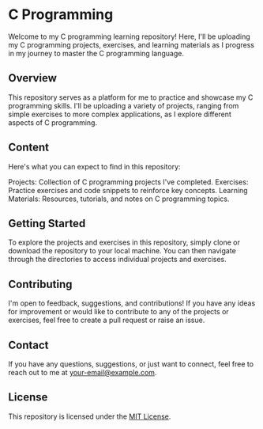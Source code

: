 # C Programming
Welcome to my C programming learning repository! Here, I'll be uploading my C programming projects, exercises, and learning materials as I progress in my journey to master the C programming language.

## Overview
This repository serves as a platform for me to practice and showcase my C programming skills. I'll be uploading a variety of projects, ranging from simple exercises to more complex applications, as I explore different aspects of C programming.
## Content
Here's what you can expect to find in this repository:

Projects: Collection of C programming projects I've completed.
Exercises: Practice exercises and code snippets to reinforce key concepts.
Learning Materials: Resources, tutorials, and notes on C programming topics.

## Getting Started
To explore the projects and exercises in this repository, simply clone or download the repository to your local machine. You can then navigate through the directories to access individual projects and exercises.

## Contributing
I'm open to feedback, suggestions, and contributions! If you have any ideas for improvement or would like to contribute to any of the projects or exercises, feel free to create a pull request or raise an issue.

## Contact
If you have any questions, suggestions, or just want to connect, feel free to reach out to me at your-email@example.com.

## License
This repository is licensed under the [MIT License](LICENSE).